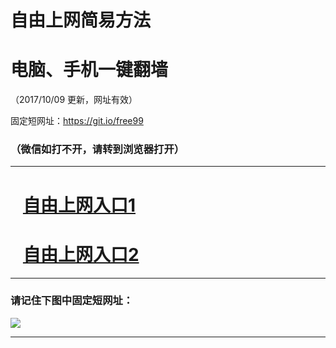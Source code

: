 ﻿# 自由上网简易方法

# 电脑、手机一键翻墙

（2017/10/09 更新，网址有效）

固定短网址：https://git.io/free99

### （微信如打不开，请转到浏览器打开）


***





# &nbsp;&nbsp; <a href="http://ft549632282.fwq-tz-1001.info/fwqtz01.html?t=10090011363 " target="_blank">自由上网入口1</a>
# &nbsp;&nbsp; <a href="http://ft842110259.fwq-tz-1002.info/fwqtz02.html?t=10090016472 " target="_blank">自由上网入口2</a>
***

### 请记住下图中固定短网址：

<img src="https://s3-us-west-2.amazonaws.com/fwq-1001/yjfq-20170905okok.png" /> 


***

